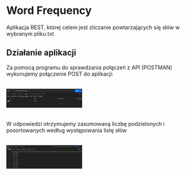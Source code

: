 # Word Frequency

Aplikacja REST, której celem jest zliczanie powtarzających się słów w wybranym pliku.txt

## Działanie aplikacji

Za pomocą programu do sprawdzania połączeń z API (POSTMAN) wykonujemy połączenie POST do aplikacji: <br><br>

<img src = "/images/post.png" width="200"> <br><br>

W odpowiedzi otrzymujemy zasumowaną liczbę podzielonych i posortowanych według występowania listę słów <br> <br>

<img src = "/images/respoPNG.png" width="200"> <br><br>
